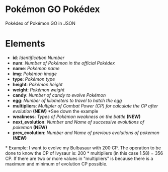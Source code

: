 # Pokémon GO Pokédex
Pokédex of Pokémon GO in JSON

# Elements
*   **id**: *Identification Number*
*   **num**: *Number of Pokémon in the official Pokédex*
*   **name**: *Pokémon name*
*   **img**: *Pokémon image*
*   **type**: *Pokémon type*
*   **height**: *Pokémon height*
*   **weight**: *Pokémon weight*
*   **candy**: *Number of candy to evolve Pokémon*
*   **egg**: *Number of kilometers to travel to hatch the egg*
*   **multipliers**: *Multipler of Combat Power (CP) for calculate the CP after evolution* **(NEW)**  \*See down the example
*   **weakness**: *Types of Pokémon weakness on the battle* **(NEW)**
*   **next_evolution**: *Number and Name of successive evolutions of pokemon* **(NEW)**
*   **prev_evolution**: *Number and Name of previous evolutions of pokemon* **(NEW)**


\* Example: I want to evolve my Bulbasaur with 200 CP. The operation to be done to know the CP of Ivysaur is: 200 * multipliers (in this case 1.58) = 356 CP. 
If there are two or more values in "multipliers" is because there is a maximum and minimum of evolution CP possible.
